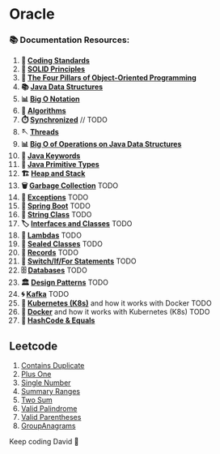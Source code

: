 # Oracle


### 📚 Documentation Resources:

1. **📏 [Coding Standards](documentation/CodingStandards.md)**
2. **🧱 [SOLID Principles](documentation/SolidPrinciples.md)**
3. **🎨 [The Four Pillars of Object-Oriented Programming](documentation/Four%20Pillars%20of%20Object-Oriented%20Programming.md)**
4. **📚 [Java Data Structures](documentation/Java%20Data%20Structures.md)**
5. **📊 [Big O Notation](documentation/Big%20O%20Notation.md)**
6. **🧠 [Algorithms](documentation/Algorithms.md)**
7. **⏱️ [Synchronized](documentation/Synchronized.md)** // TODO
8. **🪡 [Threads](documentation/Threads.md)**
9. **📊 [Big O of Operations on Java Data Structures](documentation/Big%20O%20of%20Operations%20on%20Java%20Data%20Structures.md)**
10. **🍩 [Java Keywords](documentation/Java%20Keywords.md)**
11. **🐁 [Java Primitive Types](documentation/Java%20Primitive%20Types.md)**
12. **🏗️ [Heap and Stack](documentation/Heap%20and%20Stack.md)**
13. **🗑️ [Garbage Collection](documentation/Garbage%20Collection.md)** TODO
14. **🚨 [Exceptions](documentation/Exceptions.md)** TODO
15. **🌱 [Spring Boot](documentation/SpringBoot.md)** TODO
16. **🔗 [String Class](documentation/StringClass.md)** TODO
17. **🏷️ [Interfaces and Classes](documentation/InterfacesAndClasses.md)** TODO
18. **🎯 [Lambdas](documentation/Lambdas.md)** TODO
19. **🚪 [Sealed Classes](documentation/SealedClasses.md)** TODO
20. **📜 [Records](documentation/Records.md)** TODO
21. **🔄 [Switch/If/For Statements](documentation/SwitchIfForStatements.md)** TODO
22. **🗄️ [Databases](documentation/Databases.md)** TODO
23. **🏛️ [Design Patterns](documentation/DesignPatterns.md)** TODO
24. **🌀 [Kafka](documentation/Kafka.md)** TODO
25. **🚢 [Kubernetes (K8s)](documentation/Kubernetes%20(K8s).md)** and how it works with Docker TODO
26. **🐳 [Docker](documentation/Docker.md)** and how it works with Kubernetes (K8s) TODO
27. **🔑 [HashCode & Equals](documentation/HashCode%20and%20Equals.md)** 



## Leetcode 

1. [Contains Duplicate](leetcode/containsduplicate/ContainsDuplicate.md)
2. [Plus One](leetcode/plusOne/PlusOne.md)
3. [Single Number](leetcode/singlenumber/SingleNumber.md)
4. [Summary Ranges](leetcode/summaryranges/SummaryRanges.md)
5. [Two Sum](leetcode/twosum/TwoSum.md)
6. [Valid Palindrome](leetcode/validpalindrome/ValidPalindrome.md)
7. [Valid Parentheses](leetcode/validparentheses/ValidParentheses.md)
8. [GroupAnagrams](leetcode/groupanagrams/groupAnagrams.md)


Keep coding David 🚀
